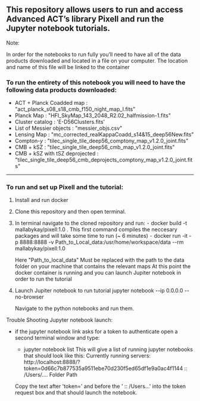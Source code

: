 ## This repository allows users to run and access Advanced ACT’s library Pixell and run the Jupyter notebook tutorials.

Note: 

In order for the notebooks to run fully you’ll need to have all of the data products downloaded and located in a file on your computer. 
The location and name of this file will be linked to the container

### To run the entirety of this notebook you will need to have the following data products downloaded:

- ACT + Planck Coadded map : "act_planck_s08_s18_cmb_f150_night_map_I.fits"
- Planck Map : "HFI_SkyMap_143_2048_R2.02_halfmission-1.fits"
- Cluster catalog : 'E-D56Clusters.fits'
- List of Messier objects : "messier_objs.csv"
- Lensing Map : "mc_corrected_realKappaCoadd_s14&15_deep56New.fits"
- Compton-$y$ : "tilec_single_tile_deep56_comptony_map_v1.2.0_joint.fits"
- CMB + kSZ : "tilec_single_tile_deep56_cmb_map_v1.2.0_joint.fits"
- CMB + kSZ with tSZ deprojected : "tilec_single_tile_deep56_cmb_deprojects_comptony_map_v1.2.0_joint.fits"

--------------

### To run and set up Pixell and the tutorial:

1) Install and run docker

2) Clone this repository and then open terminal.

3) In terminal navigate to the cloned repository and run:
	⁃	docker build -t mallabykay/pixell:1.0 .
	This first command compiles the neccesary packages and will take some time to run (~ 6 minutes)
	⁃	docker run -it -p 8888:8888 -v Path_to_Local_data:/usr/home/workspace/data --rm mallabykay/pixell:1.0
	
    Here "Path_to_local_data" Must be replaced with the path to the data folder on your machine that contains the relevant maps
    At this point the docker container is running and you can launch Jupiter notebook in order to run the tutorial

4) Launch Jupiter notebook to run tutorial
	jupyter notebook --ip 0.0.0.0 --no-browser

	Navigate to the python notebooks and run them.


Trouble Shooting Jupyter notebook launch:
- if the jupyter notebook link asks for a token to authenticate open a second terminal window and type:
	- jupyter notebook list
  This will give a list of running jupyter notebooks that should look like this:
   	Currently running servers:
	http://localhost:8888/?token=0d66c7b877535a9511ebe70d230f5ed65df1e9a0ac4f1144 :: /Users/.... Folder Path
	
	Copy the text after 'token=' and before the ' :: /Users...' into the token request box and that should launch the notebook.



